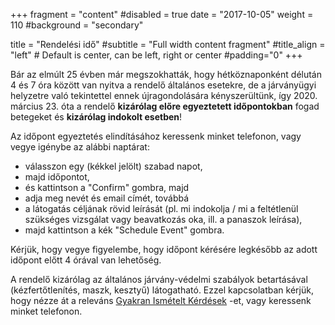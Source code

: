 +++
fragment = "content"
#disabled = true
date = "2017-10-05"
weight = 110
#background = "secondary"

title = "Rendelési idő"
#subtitle = "Full width content fragment"
#title_align = "left" # Default is center, can be left, right or center
#padding="0"
+++

Bár az elmúlt 25 évben már megszokhatták, hogy hétköznaponként délután 4 és 7 óra között van nyitva a rendelő általános esetekre, de a járványügyi helyzetre való tekintettel ennek újragondolására kényszerültünk, így 2020. március 23. óta a rendelő <b>kizárólag előre egyeztetett időpontokban</b> fogad betegeket és <b>kizárólag indokolt esetben</b>!

Az időpont egyeztetés elindításához keressenk minket telefonon, vagy vegye igénybe az alábbi naptárat:

* válasszon egy (kékkel jelölt) szabad napot,
* majd időpontot,
* és kattintson a "Confirm" gombra, majd
* adja meg nevét és email címét, továbbá
* a látogatás céljának rövid leírását (pl. mi indokolja / mi a feltétlenül szükséges vizsgálat vagy beavatkozás oka, ill. a panaszok leírása),
* majd kattintson a kék "Schedule Event" gombra.

Kérjük, hogy vegye figyelembe, hogy időpont kérésére legkésőbb az adott időpont előtt 4 órával van lehetőség.

A rendelő kizárólag az általános járvány-védelmi szabályok betartásával (kézfertőtlenítés, maszk, kesztyű) látogatható. Ezzel kapcsolatban kérjük, hogy nézze át a releváns [Gyakran Ismételt Kérdések](#gyik) -et, vagy keressenk minket telefonon.
